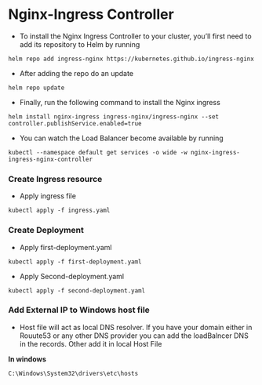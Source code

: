 # Nginx-Ingress Controller
- To install the Nginx Ingress Controller to your cluster, you’ll first need to add its repository to Helm by running
```
helm repo add ingress-nginx https://kubernetes.github.io/ingress-nginx
```
- After adding the repo do an update
```
helm repo update
```
- Finally, run the following command to install the Nginx ingress
```
helm install nginx-ingress ingress-nginx/ingress-nginx --set controller.publishService.enabled=true
```
- You can watch the Load Balancer become available by running
```
kubectl --namespace default get services -o wide -w nginx-ingress-ingress-nginx-controller
```
### Create Ingress resource
- Apply ingress file
```
kubectl apply -f ingress.yaml
```
### Create Deployment
- Apply first-deployment.yaml
```
kubectl apply -f first-deployment.yaml
```
- Apply Second-deployment.yaml
```
kubectl apply -f second-deployment.yaml
```
### Add External IP to Windows host file
- Host file will act as local DNS resolver. If you have your domain either in Rouute53 or any other DNS provider you can add the loadBalncer DNS in the records. Other add it in local Host File

**In windows**
```
C:\Windows\System32\drivers\etc\hosts
```
